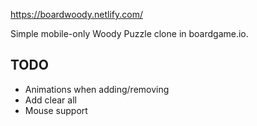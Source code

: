https://boardwoody.netlify.com/

Simple mobile-only Woody Puzzle clone in boardgame.io.

## TODO

-   Animations when adding/removing
-   Add clear all
-   Mouse support
